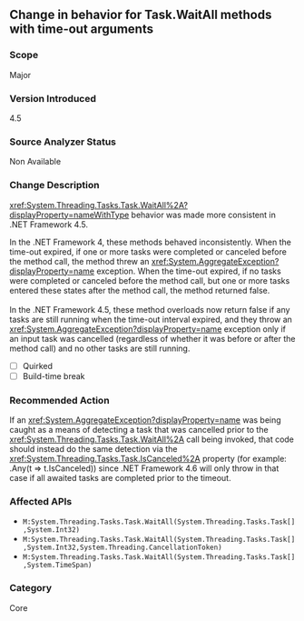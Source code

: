 ## Change in behavior for Task.WaitAll methods with time-out arguments

### Scope
Major

### Version Introduced
4.5

### Source Analyzer Status
Non Available

### Change Description
<xref:System.Threading.Tasks.Task.WaitAll%2A?displayProperty=nameWithType> behavior was made more consistent in .NET Framework 4.5.

In the .NET Framework 4, these methods behaved inconsistently. When the time-out
expired, if one or more tasks were completed or canceled before the method call,
the method threw an <xref:System.AggregateException?displayProperty=name>
exception. When the time-out expired, if no tasks were completed or canceled
before the method call, but one or more tasks entered these states after the
method call, the method returned false.<br/><br/>In the .NET Framework 4.5,
these method overloads now return false if any tasks are still running when the
time-out interval expired, and they throw an
<xref:System.AggregateException?displayProperty=name> exception only if an input
task was cancelled (regardless of whether it was before or after the method
call) and no other tasks are still running.

- [ ] Quirked
- [ ] Build-time break

### Recommended Action
If an <xref:System.AggregateException?displayProperty=name> was being caught as a means of detecting a task that was cancelled prior to the <xref:System.Threading.Tasks.Task.WaitAll%2A> call being invoked, that code should instead do the same detection via the  <xref:System.Threading.Tasks.Task.IsCanceled%2A> property (for example: .Any(t =&gt; t.IsCanceled)) since .NET Framework 4.6 will only throw in that case if all awaited tasks are completed prior to the timeout.

### Affected APIs
* `M:System.Threading.Tasks.Task.WaitAll(System.Threading.Tasks.Task[],System.Int32)`
* `M:System.Threading.Tasks.Task.WaitAll(System.Threading.Tasks.Task[],System.Int32,System.Threading.CancellationToken)`
* `M:System.Threading.Tasks.Task.WaitAll(System.Threading.Tasks.Task[],System.TimeSpan)`

### Category
Core

<!-- breaking change id: 26 -->
